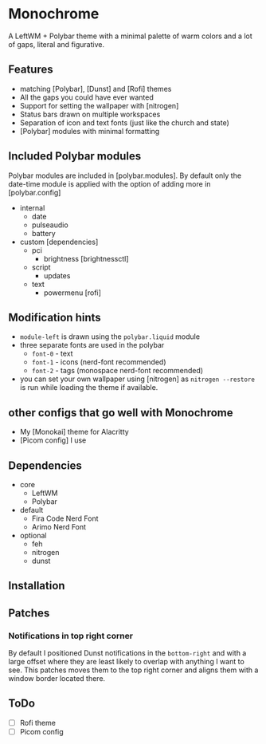 # Monochrome
A LeftWM + Polybar theme with a minimal palette of warm colors and a lot of gaps, literal and figurative.

## Features
- matching [Polybar], [Dunst] and [Rofi] themes
- All the gaps you could have ever wanted
- Support for setting the wallpaper with [nitrogen]
- Status bars drawn on multiple workspaces
- Separation of icon and text fonts (just like the church and state)
- [Polybar] modules with minimal formatting

## Included Polybar modules
Polybar modules are included in [polybar.modules]. By default only the date-time module is applied with the option of adding more in [polybar.config]
- internal
	- date
	- pulseaudio
	- battery
- custom [dependencies]
	- pci
		- brightness [brightnessctl]
	- script
		- updates
	- text
		- powermenu [rofi]

## Modification hints
- `module-left` is drawn using the `polybar.liquid` module
- three separate fonts are used in the polybar
	- `font-0` - text
	- `font-1` - icons (nerd-font recommended)
	- `font-2` - tags (monospace nerd-font recommended)
- you can set your own wallpaper using [nitrogen] as `nitrogen --restore` is run while loading the theme if available.

## other configs that go well with Monochrome
- My [Monokai] theme for Alacritty
- [Picom config] I use

## Dependencies
- core
	- LeftWM
	- Polybar
- default
	- Fira Code Nerd Font
	- Arimo Nerd Font
- optional
	- feh
	- nitrogen
	- dunst

## Installation


## Patches
### Notifications in top right corner
By default I positioned Dunst notifications in the `bottom-right` and with a large offset where they are least likely to overlap with anything I want to see. This patches moves them to the top right corner and aligns them with a window border located there.

## ToDo
- [ ] Rofi theme
- [ ] Picom config